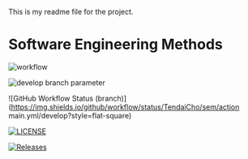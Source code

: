 This is my readme file for the project.
# Software Engineering Methods

![workflow](https://github.com/TendaiCho/sem/actions/workflows/main.yml/badge.svg)

![develop branch parameter](https://github.com/github/docs/actions/workflows/main.yml/badge.svg?branch=develop)

![GitHub Workflow Status (branch)](https://img.shields.io/github/workflow/status/TendaiCho/sem/action main.yml/develop?style=flat-square)

[![LICENSE](https://img.shields.io/github/license/TendaiCho/sem.svg?style=flat-square)](https://github.com/TendaiCho/sem/blob/master/LICENSE)

[![Releases](https://img.shields.io/github/release/TendaiCho/sem/all.svg?style=flat-square)](https://github.com/TendaiCho/sem/releases)

